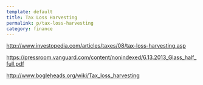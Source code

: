 ```yaml
---
template: default
title: Tax Loss Harvesting
permalink: p/tax-loss-harvesting
category: finance
---
```



<http://www.investopedia.com/articles/taxes/08/tax-loss-harvesting.asp>

<https://pressroom.vanguard.com/content/nonindexed/6.13.2013_Glass_half_full.pdf>

<http://www.bogleheads.org/wiki/Tax_loss_harvesting>

